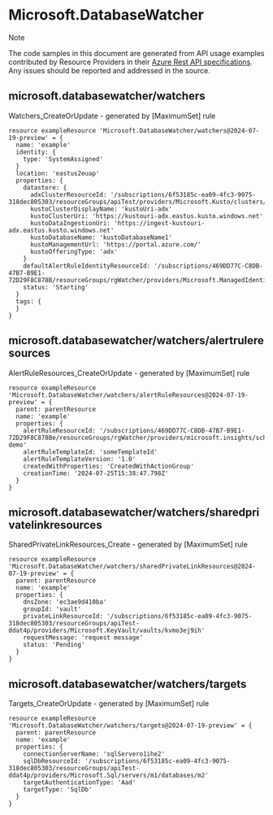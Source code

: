 # Microsoft.DatabaseWatcher
  
> [!NOTE]
> The code samples in this document are generated from API usage examples contributed by Resource Providers in their [Azure Rest API specifications](https://github.com/Azure/azure-rest-api-specs). Any issues should be reported and addressed in the source.


## microsoft.databasewatcher/watchers

Watchers_CreateOrUpdate - generated by [MaximumSet] rule
```bicep
resource exampleResource 'Microsoft.DatabaseWatcher/watchers@2024-07-19-preview' = {
  name: 'example'
  identity: {
    type: 'SystemAssigned'
  }
  location: 'eastus2euap'
  properties: {
    datastore: {
      adxClusterResourceId: '/subscriptions/6f53185c-ea09-4fc3-9075-318dec805303/resourceGroups/apiTest/providers/Microsoft.Kusto/clusters/apiTestKusto'
      kustoClusterDisplayName: 'kustoUri-adx'
      kustoClusterUri: 'https://kustouri-adx.eastus.kusto.windows.net'
      kustoDataIngestionUri: 'https://ingest-kustouri-adx.eastus.kusto.windows.net'
      kustoDatabaseName: 'kustoDatabaseName1'
      kustoManagementUrl: 'https://portal.azure.com/'
      kustoOfferingType: 'adx'
    }
    defaultAlertRuleIdentityResourceId: '/subscriptions/469DD77C-C8DB-47B7-B9E1-72D29F8C878B/resourceGroups/rgWatcher/providers/Microsoft.ManagedIdentity/userAssignedIdentities/3pmtest'
    status: 'Starting'
  }
  tags: {
  }
}
```

## microsoft.databasewatcher/watchers/alertruleresources

AlertRuleResources_CreateOrUpdate - generated by [MaximumSet] rule
```bicep
resource exampleResource 'Microsoft.DatabaseWatcher/watchers/alertRuleResources@2024-07-19-preview' = {
  parent: parentResource 
  name: 'example'
  properties: {
    alertRuleResourceId: '/subscriptions/469DD77C-C8DB-47B7-B9E1-72D29F8C878Be/resourceGroups/rgWatcher/providers/microsoft.insights/scheduledqueryrules/alerts-demo'
    alertRuleTemplateId: 'someTemplateId'
    alertRuleTemplateVersion: '1.0'
    createdWithProperties: 'CreatedWithActionGroup'
    creationTime: '2024-07-25T15:38:47.798Z'
  }
}
```

## microsoft.databasewatcher/watchers/sharedprivatelinkresources

SharedPrivateLinkResources_Create - generated by [MaximumSet] rule
```bicep
resource exampleResource 'Microsoft.DatabaseWatcher/watchers/sharedPrivateLinkResources@2024-07-19-preview' = {
  parent: parentResource 
  name: 'example'
  properties: {
    dnsZone: 'ec3ae9d410ba'
    groupId: 'vault'
    privateLinkResourceId: '/subscriptions/6f53185c-ea09-4fc3-9075-318dec805303/resourceGroups/apiTest-ddat4p/providers/Microsoft.KeyVault/vaults/kvmo3ej9ih'
    requestMessage: 'request message'
    status: 'Pending'
  }
}
```

## microsoft.databasewatcher/watchers/targets

Targets_CreateOrUpdate - generated by [MaximumSet] rule
```bicep
resource exampleResource 'Microsoft.DatabaseWatcher/watchers/targets@2024-07-19-preview' = {
  parent: parentResource 
  name: 'example'
  properties: {
    connectionServerName: 'sqlServero1ihe2'
    sqlDbResourceId: '/subscriptions/6f53185c-ea09-4fc3-9075-318dec805303/resourceGroups/apiTest-ddat4p/providers/Microsoft.Sql/servers/m1/databases/m2'
    targetAuthenticationType: 'Aad'
    targetType: 'SqlDb'
  }
}
```
